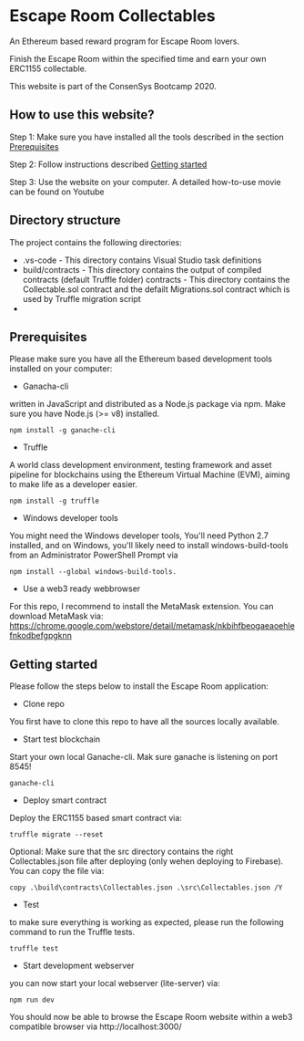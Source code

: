 # Escape Room Collectables

An Ethereum based reward program for Escape Room lovers. 

Finish the Escape Room within the specified time and earn your own ERC1155 collectable.

This website is part of the ConsenSys Bootcamp 2020.

## How to use this website?

Step 1: Make sure you have installed  all the tools described in the section [Prerequisites](#Prerequisites)

Step 2: Follow instructions described [Getting started](#Getting-started)

Step 3: Use the website on your computer. A detailed how-to-use movie can be found on Youtube

## Directory structure

The project contains the following directories:

- .vs-code - This directory contains Visual Studio task definitions
- build/contracts - This directory contains the output of compiled contracts (default Truffle folder)
contracts - This directory contains the Collectable.sol contract and the defailt Migrations.sol contract which is used by Truffle migration script
-  


## Prerequisites

Please make sure you have all the Ethereum based development tools installed on your computer: 

- Ganacha-cli

written in JavaScript and distributed as a Node.js package via npm. Make sure you have Node.js (>= v8) installed.
```
npm install -g ganache-cli
```

- Truffle

A world class development environment, testing framework and asset pipeline for blockchains using the Ethereum Virtual Machine (EVM), aiming to make life as a developer easier.
```
npm install -g truffle
```

- Windows developer tools

You might need the Windows developer tools, You'll need Python 2.7 installed, and on Windows, you'll likely need to install windows-build-tools from an Administrator PowerShell Prompt via 
```
npm install --global windows-build-tools.
```

- Use a web3 ready webbrowser

For this repo, I recommend to install the MetaMask extension. You can download MetaMask via: https://chrome.google.com/webstore/detail/metamask/nkbihfbeogaeaoehlefnkodbefgpgknn


## Getting started

Please follow the steps below to install the Escape Room application:

- Clone repo

You first have to clone this repo to have all the sources locally available.

- Start test blockchain

Start your own local Ganache-cli. Mak sure ganache is listening on port 8545!
```
ganache-cli
```

- Deploy smart contract

Deploy the ERC1155 based smart contract via:
```
truffle migrate --reset
```

Optional: Make sure that the src directory contains the right Collectables.json file after deploying (only wehen deploying to Firebase). You can copy the file via:

```
copy .\build\contracts\Collectables.json .\src\Collectables.json /Y
```

- Test 

to make sure everything is working as expected, please run the following command to run the Truffle tests.
```
truffle test
```
- Start development webserver

you can now start your local webserver (lite-server) via:
```
npm run dev
```

You should now be able to browse the Escape Room website within a web3 compatible browser via http://localhost:3000/

